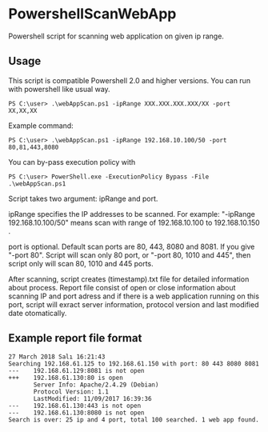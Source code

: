 # PowershellScanWebApp
Powershell script for scanning web application on given ip range.

## Usage
This script is compatible Powershell 2.0 and higher versions. You can run with powershell like usual way.
```
PS C:\user> .\webAppScan.ps1 -ipRange XXX.XXX.XXX.XXX/XX -port XX,XX,XX
```
Example command:
```
PS C:\user> .\webAppScan.ps1 -ipRange 192.168.10.100/50 -port 80,81,443,8080
```
You can by-pass execution policy with
```
PS C:\user> PowerShell.exe -ExecutionPolicy Bypass -File .\webAppScan.ps1
```
Script takes two argument: ipRange and port. 

ipRange specifies the IP addresses to be scanned.
For example: "-ipRange 192.168.10.100/50" means scan with range of 192.168.10.100 to 192.168.10.150 .

port is optional. Default scan ports are 80, 443, 8080 and 8081. If you give "-port 80". Script will scan only 80 port, or "-port 80, 1010 and 445", then script only will scan 80, 1010 and 445 ports.

After scanning, script creates (timestamp).txt file for detailed information about process. Report file consist of open or close information about scanning IP and port adress and if there is a web application running on this port, script will exract server information, protocol version and last modified date otomatically.

## Example report file format

```
27 March 2018 Salı 16:21:43
Searching 192.168.61.125 to 192.168.61.150 with port: 80 443 8080 8081
---    192.168.61.129:8081 is not open
+++    192.168.61.130:80 is open
       Server Info: Apache/2.4.29 (Debian) 
       Protocol Version: 1.1 
       LastModified: 11/09/2017 16:39:36
---    192.168.61.130:443 is not open
---    192.168.61.130:8080 is not open
Search is over: 25 ip and 4 port, total 100 searched. 1 web app found.
```
